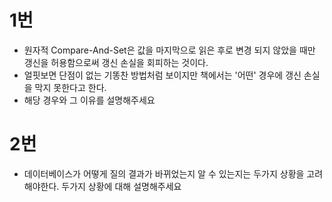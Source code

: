 # 1번
- 원자적 Compare-And-Set은 값을 마지막으로 읽은 후로 변경 되지 않았을 때만 갱신을 허용함으로써 갱신 손실을 회피하는 것이다. 
- 얼핏보면 단점이 없는 기똥찬 방법처럼 보이지만 책에서는 '어떤' 경우에 갱신 손실을 막지 못한다고 한다.
- 해당 경우와 그 이유를 설명해주세요

# 2번

- 데이터베이스가 어떻게 질의 결과가 바뀌었는지 알 수 있는지는 두가지 상황을 고려해야한다. 두가지 상황에 대해 설명해주세요
